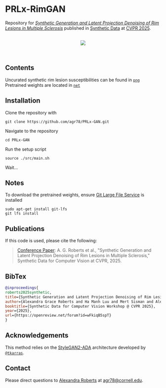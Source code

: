 # PRLx-RimGAN
Repository for [_Synthetic Generation and Latent Projection Denoising of Rim Lesions in Multiple Sclerosis_](https://openreview.net/forum?id=wFkiqB5spT&referrer=%5Bthe%20profile%20of%20Alexandra%20Grace%20Roberts%5D(%2Fprofile%3Fid%3D~Alexandra_Grace_Roberts1)) published in [Synthetic Data](https://syndata4cv.github.io/) at [CVPR 2025](https://cvpr.thecvf.com/). 
<br/>
<br/>

<p align="center">
   <img src="./gif/proj_4x.gif"/>
</p>

<br/>

## Contents
Uncurated synthetic rim lesion susceptibilities can be found in [`png`](https://github.com/agr78/PRLx-GAN/tree/main/png) <br/>
Pretrained weights are located in [`net`](https://github.com/agr78/PRLx-GAN/tree/main/net) <br/>

## Installation
Clone the repository with
```
git clone https://github.com/agr78/PRLx-GAN.git
```
Navigate to the repository
```
cd PRLx-GAN
```
Run the setup script
```
source ./src/main.sh
```
Wait...

## Notes
To download the pretrained weights, ensure [Git Large File Service](https://git-lfs.com/) is installed
```
sudo apt-get install git-lfs
git lfs install
```

## Publications
If this code is used, please cite the following:
> [Conference Paper](https://openreview.net/forum?id=wFkiqB5spT&noteId=wFkiqB5spT): A. G. Roberts et al., "Synthetic Generation and Latent Projection Denoising of Rim Lesions in Multiple Sclerosis," Synthetic Data for Computer Vision at CVPR, 2025.
> 

## BibTex
```bibtex
@inproceedings{
roberts2025synthetic,
title={Synthetic Generation and Latent Projection Denoising of Rim Lesions in Multiple Sclerosis},
author={Alexandra Grace Roberts and Ha Manh Luu and Mert Sisman and Alexey V. Dimov and Ceren Tozlu and Ilhami Kovanlikaya and Susan Gauthier and Thanh D. Nguyen and Yi Wang},
booktitle={Synthetic Data for Computer Vision Workshop @ CVPR 2025},
year={2025},
url={https://openreview.net/forum?id=wFkiqB5spT}
}
```
## Acknowledgements
This method relies on the [StyleGAN2-ADA](https://github.com/NVlabs/stylegan2-ada-pytorch) architecture developed by [`@tkarras`](https://github.com/tkarras).
## Contact
Please direct questions to [Alexandra Roberts](https://github.com/agr78) at agr78@cornell.edu.
